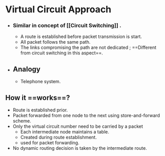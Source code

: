 # Virtual Circuit Approach

- ### Similar in concept of [[Circuit Switching]] .
	- A route is established before packet transmission is start.
	- All packet follows the same path.
	- The links compromising the path are not dedicated ; ==Different from circuit switching in this aspect==.
- ## Analogy 
	- Telephone system. 

## How it ==works==?
- Route is established prior.
- Packet forwarded from one node to the next using store-and-forward scheme.
- Only the virtual circuit number need to be carried by a packet
	- Each intermediate node maintains a table.
	- Created during route establishment.
	- used for packet forwarding.
- No dynamic routing decision is taken by the intermediate route.